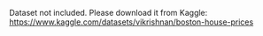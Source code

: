 Dataset not included. Please download it from Kaggle: https://www.kaggle.com/datasets/vikrishnan/boston-house-prices
